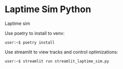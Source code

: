# Laptime Sim Python
Laptime sim

Use poetry to install to venv:
```console
user:~$ poetry install
```
Use streamlit to view tracks and control optimizations:
```console
user:~$ streamlit run streamlit_laptime_sim.py
```